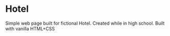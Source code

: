# Hotel

Simple web page built for fictional Hotel. Created while in high school.
Built with vanilla HTML+CSS
